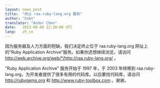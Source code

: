 ```yaml
---
layout: news_post
title:  "终止 raa.ruby-lang.org 服务"
author: "hsbt"
translator: "Andor Chen"
date:   2013-08-08 12:30:00 UTC
lang:   zh_cn
---
```


因为服务器及人力方面的短缺，我们决定终止位于 raa.ruby-lang.org 网址上的“Ruby Application Archive”服务。如果你还想继续浏览，请访问 http://web.archive.org/web/*/http://raa.ruby-lang.org/ 。

"Ruby Application Archive" 服务开始于 1997 年，于 2003 年转移到 raa.ruby-lang.org，为开发者提供了很多有用的代码库。以后要找代码库，请访问 http://rubygems.org 和 http://www.ruby-toolbox.com 。谢谢。
